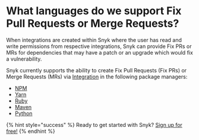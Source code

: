 # What languages do we support Fix Pull Requests or Merge Requests?

When integrations are created within Snyk where the user has read and write permissions from respective integrations, Snyk can provide Fix PRs or MRs for dependencies that may have a patch or an upgrade which would fix a vulnerability.

Snyk currently supports the ability to create Fix Pull Requests \(Fix PRs\) or Merge Requests \(MRs\) via [Integration](https://docs.snyk.io/integrations) in the following package managers:

* [NPM](https://docs.snyk.io/snyk-open-source/language-and-package-manager-support/snyk-for-javascript)
* [Yarn](https://docs.snyk.io/snyk-open-source/language-and-package-manager-support/snyk-for-javascript)
* [Ruby](https://docs.snyk.io/snyk-open-source/language-and-package-manager-support/snyk-for-ruby)
* [Maven](https://support.snyk.io/hc/en-us/articles/360003817357-Snyk-for-Java-Gradle-Maven-)
* [Python](https://docs.snyk.io/snyk-open-source/language-and-package-manager-support/snyk-for-python)

{% hint style="success" %}
Ready to get started with Snyk? [Sign up for free!](https://snyk.io/login?cta=sign-up&loc=footer&page=support_docs_page)
{% endhint %}

